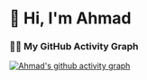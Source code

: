# 👋 Hi, I'm Ahmad

### 🏃‍♂️ My GitHub Activity Graph
[![Ahmad's github activity graph](https://github-readme-activity-graph.vercel.app/graph?username=ahmedabelrahman-dev&theme=react-dark)](https://github.com/Ashutosh00710/github-readme-activity-graph)
